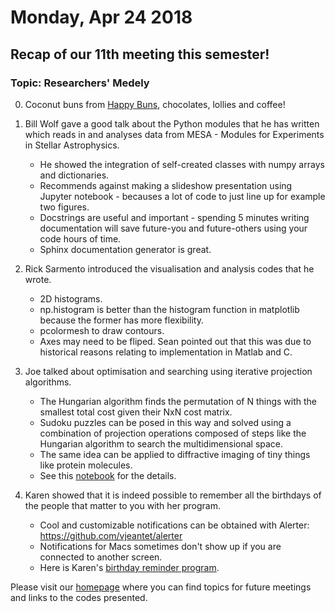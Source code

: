 # Monday, Apr 24 2018

## Recap of our 11th meeting this semester! 
### Topic: Researchers' Medely

0. Coconut buns from [Happy Buns](http://goodfoodfinderaz.com/find-good-food/happy-buns-asian-bakery/), chocolates, lollies and coffee!

1. Bill Wolf gave a good talk about the Python modules that he has written which reads in and analyses data from MESA - Modules for Experiments in Stellar Astrophysics.

    - He showed the integration of self-created classes with numpy arrays and dictionaries.
    - Recommends against making a slideshow presentation using Jupyter notebook - becauses a lot of code to just line up for example two figures.
    - Docstrings are useful and important - spending 5 minutes writing documentation will save future-you and future-others using your code hours of time.
    - Sphinx documentation generator is great.

2. Rick Sarmento introduced the visualisation and analysis codes that he wrote.

    - 2D histograms.
    - np.histogram is better than the histogram function in matplotlib because the former has more flexibility.
    - pcolormesh to draw contours.
    - Axes may need to be fliped. Sean pointed out that this was due to historical reasons relating to implementation in Matlab and C.

3. Joe talked about optimisation and searching using iterative projection algorithms.

    - The Hungarian algorithm finds the permutation of N things with the smallest total cost given their NxN cost matrix. 
    - Sudoku puzzles can be posed in this way and solved using a combination of projection operations composed of steps like the Hungarian algorithm to search the multidimensional space.
    - The same idea can be applied to diffractive imaging of tiny things like protein molecules.
    - See this [notebook](https://github.com/prickly-pythons/prickly-pythons/blob/master/code_from_meetings/research/HSP.ipynb) for the details.

5. Karen showed that it is indeed possible to remember all the birthdays of the people that matter to you with her program.

    - Cool and customizable notifications can be obtained with Alerter: https://github.com/vjeantet/alerter
    - Notifications for Macs sometimes don't show up if you are connected to another screen.
    - Here is Karen's [birthday reminder program](https://github.com/prickly-pythons/prickly-pythons/tree/master/code_from_meetings/birthday_reminder).




Please visit our [homepage](http://prickly-pythons.github.io) where you can find topics for future meetings and links to the codes presented.
